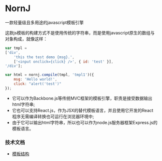 # NornJ
一款轻量级且多用途的javascript模板引擎

这款js模板的构建方式不是使用传统的字符串，而是使用javascript原生的数组与对象构成，就像这样：
```js
var tmpl =
['div',
    'this the test demo {msg}.',
    ['<input onclick={click} />', { id: 'test' }],
'/div'];

var html = nornj.compile(tmpl, 'tmpl1')({
    msg: 'Hello world!',
    click: "alert('test')"
});
```

* 它可以作为Backbone.js等传统MVC框架的模板引擎，职责是接受数据输出html字符串;
* 它也可以支持React.js，作为JSX的替代模板语言，并且使用它开发的React程序无需编译转换也可运行在浏览器环境中;
* 由于它可以输出html字符串，所以也可以作为node.js服务器框架Express.js的模板语言。

### 技术文档

* [模板结构](https://github.com/joe-sky/nornj/blob/master/docs/模板结构.md)
